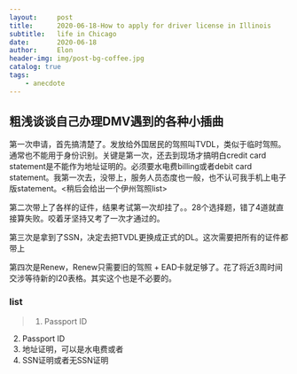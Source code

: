 ```yaml
---
layout:     post
title:      2020-06-18-How to apply for driver license in Illinois
subtitle:   life in Chicago
date:       2020-06-18
author:     Elon
header-img: img/post-bg-coffee.jpg
catalog: true
tags:
    - anecdote
---
```


## 粗浅谈谈自己办理DMV遇到的各种小插曲

第一次申请，首先搞清楚了。发放给外国居民的驾照叫TVDL，类似于临时驾照。通常也不能用于身份识别。关键是第一次，还去到现场才搞明白credit card statement是不能作为地址证明的。必须要水电费billing或者debit card statement。我第一次去，没带上，服务人员态度也一般，也不认可我手机上电子版statement。<稍后会给出一个伊州驾照list>

第二次带上了各样的证件，结果考试第一次却挂了。。28个选择题，错了4道就直接算失败。咬着牙坚持又考了一次才通过的。

第三次是拿到了SSN，决定去把TVDL更换成正式的DL。这次需要把所有的证件都带上

第四次是Renew，Renew只需要旧的驾照 + EAD卡就足够了。花了将近3周时间交涉等待新的I20表格。其实这个也是不必要的。

### list
> 1. Passport ID
2. Passport ID
3. 地址证明，可以是水电费或者
4. SSN证明或者无SSN证明